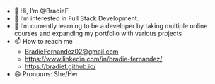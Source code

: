 - 👋 Hi, I’m @BradieF
- 👀 I’m interested in Full Stack Development.
- 🌱 I’m currently learning to be a developer by taking multiple online courses and expanding my portfolio with various projects
- 📫 How to reach me
  - BradieFernandez02@gmail.com
  - https://www.linkedin.com/in/bradie-fernandez/
  - https://bradief.github.io/
- 😄 Pronouns: She/Her

<!---
BradieF/BradieF is a ✨ special ✨ repository because its `README.md` (this file) appears on your GitHub profile.
You can click the Preview link to take a look at your changes.
--->
